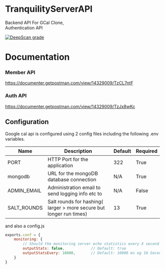# TranquilityServerAPI

Backend API For GCal Clone,
<br>
Authentication API

[![DeepScan grade](https://deepscan.io/api/teams/13554/projects/16524/branches/357480/badge/grade.svg)](https://deepscan.io/dashboard#view=project&tid=13554&pid=16524&bid=357480)

# Documentation

### Member API
https://documenter.getpostman.com/view/14329009/TzCL7ntF

### Auth API
https://documenter.getpostman.com/view/14329009/TzJx8wKc

## Configuration

Google cal api is configured using  2 config files including the following .env variables.

| Name | Description | Default | Required |
| ---- | ----------- | ------- | -------- |
| PORT | HTTP Port for the application | 322 | True |
| mongodb | URL for the mongoDB database connection | N/A | True |
| ADMIN_EMAIL | Administration email to send logging info etc to | N/A | False |
| SALT_ROUNDS | Salt rounds for hashing( larger > more secure but longer run times) | 13 |  True |

and also a config.js
```js
exports.conf = {
    monitoring: {
        // Should the monitoring server echo statistics every X second to the attached console.
        outputStats: false,            // Default: true
        outputStatsEvery: 10000,       // Default: 10000 ms eg 10 Seconds
    }
}
```
